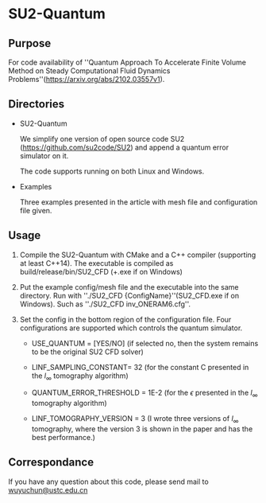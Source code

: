 # SU2-Quantum

## Purpose
For code availability of ''Quantum Approach To Accelerate Finite Volume Method on Steady Computational Fluid Dynamics Problems''(https://arxiv.org/abs/2102.03557v1).

## Directories

- SU2-Quantum
    
    We simplify one version of open source code SU2 (https://github.com/su2code/SU2) and append a quantum error simulator on it.

    The code supports running on both Linux and Windows.

- Examples

    Three examples presented in the article with mesh file and configuration file given.

## Usage

1. Compile the SU2-Quantum with CMake and a C++ compiler (supporting at least C++14). The executable is compiled as build/release/bin/SU2_CFD (+.exe if on Windows)

2. Put the example config/mesh file and the executable into the same directory. Run with ''./SU2_CFD {ConfigName}''(SU2_CFD.exe if on Windows). Such as ''./SU2_CFD inv_ONERAM6.cfg''.

3. Set the config in the bottom region of the configuration file. Four configurations are supported which controls the quantum simulator.
    
    - USE_QUANTUM = [YES/NO] (if selected no, then the system remains to be the original SU2 CFD solver)
    
    - LINF_SAMPLING_CONSTANT= 32 (for the constant C presented in the $l_\infty$ tomography algorithm)

    - QUANTUM_ERROR_THRESHOLD = 1E-2 (for the $\epsilon$ presented in the $l_\infty$ tomography algorithm)

    - LINF_TOMOGRAPHY_VERSION = 3 (I wrote three versions of $l_\infty$ tomography, where the version 3 is shown in the paper and has the best performance.)

## Correspondance

If you have any question about this code, please send mail to wuyuchun@ustc.edu.cn